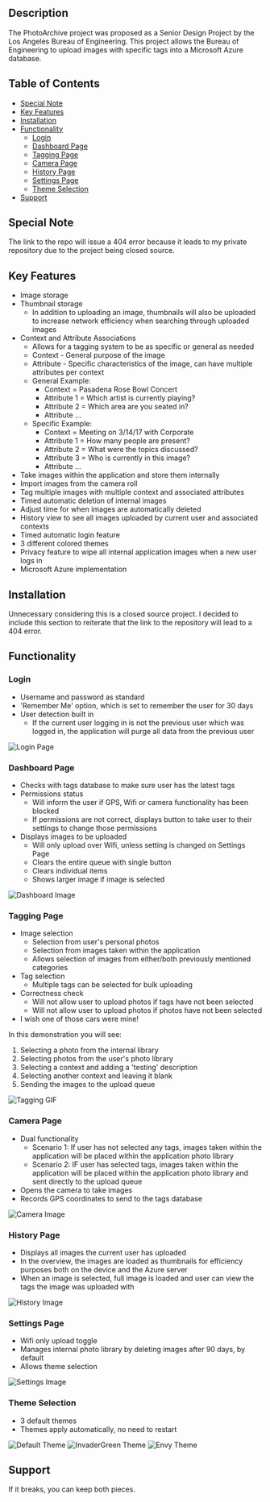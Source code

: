 ## Description

The PhotoArchive project was proposed as a Senior Design Project by the Los Angeles Bureau of Engineering. This project allows the Bureau of Engineering to upload images with specific tags into a Microsoft Azure database. 

## Table of Contents
  - [Special Note](#special-note)
  - [Key Features](#key-features)
  - [Installation](#installation)
  - [Functionality](#functionality)
    - [Login](#login)
    - [Dashboard Page](#dashboard-page)
    - [Tagging Page](#tagging-page)
    - [Camera Page](#camera-page)
    - [History Page](#history-page)
    - [Settings Page](#settings-page)
    - [Theme Selection](#theme-selection)
  - [Support](#support)

## Special Note

The link to the repo will issue a 404 error because it leads to my private repository due to the project being closed source.

## Key Features

* Image storage
* Thumbnail storage
  * In addition to uploading an image, thumbnails will also be uploaded to increase network efficiency when searching through uploaded images
* Context and Attribute Associations
  * Allows for a tagging system to be as specific or general as needed
  * Context - General purpose of the image
  * Attribute - Specific characteristics of the image, can have multiple attributes per context
  * General Example:
    * Context = Pasadena Rose Bowl Concert
    * Attribute 1 = Which artist is currently playing?
    * Attribute 2 = Which area are you seated in?
    * Attribute ...
  * Specific Example:
    * Context = Meeting on 3/14/17 with Corporate
    * Attribute 1 = How many people are present?
    * Attribute 2 = What were the topics discussed?
    * Attribute 3 = Who is currently in this image? 
    * Attribute ...
* Take images within the application and store them internally
* Import images from the camera roll
* Tag multiple images with multiple context and associated attributes
* Timed automatic deletion of internal images
* Adjust time for when images are automatically deleted
* History view to see all images uploaded by current user and associated contexts
* Timed automatic login feature
* 3 different colored themes
* Privacy feature to wipe all internal application images when a new user logs in
* Microsoft Azure implementation

## Installation

Unnecessary considering this is a closed source project. 
I decided to include this section to reiterate that the link to the repository will lead to a 404 error. 

## Functionality

### Login

- Username and password as standard 
- 'Remember Me' option, which is set to remember the user for 30 days
- User detection built in
  - If the current user logging in is not the previous user which was logged in, the application will purge all data from the previous user

![Login Page](http://i.imgur.com/P7Jm9qS.png)

### Dashboard Page

- Checks with tags database to make sure user has the latest tags
- Permissions status
  - Will inform the user if GPS, Wifi or camera functionality has been blocked
  - If permissions are not correct, displays button to take user to their settings to change those permissions
- Displays images to be uploaded
  - Will only upload over Wifi, unless setting is changed on Settings Page
  - Clears the entire queue with single button
  - Clears individual items
  - Shows larger image if image is selected

![Dashboard Image](http://i.imgur.com/ugqKOKG.png)

### Tagging Page

- Image selection
  - Selection from user's personal photos
  - Selection from images taken within the application
  - Allows selection of images from either/both previously mentioned categories
- Tag selection
  - Multiple tags can be selected for bulk uploading
- Correctness check
  - Will not allow user to upload photos if tags have not been selected
  - Will not allow user to upload photos if photos have not been selected
- I wish one of those cars were mine! 

In this demonstration you will see:
  1. Selecting a photo from the internal library
  2. Selecting photos from the user's photo library
  3. Selecting a context and adding a 'testing' description
  4. Selecting another context and leaving it blank
  5. Sending the images to the upload queue

![Tagging GIF](http://i.imgur.com/dVIYKoe.gif)

### Camera Page

- Dual functionality
  - Scenario 1: If user has not selected any tags, images taken within the application will be placed within the application photo library
  - Scenario 2: IF user has selected tags, images taken within the application will be placed within the application photo library and sent directly to the upload queue
- Opens the camera to take images
- Records GPS coordinates to send to the tags database

![Camera Image](http://i.imgur.com/11QFogF.png)

### History Page

- Displays all images the current user has uploaded
- In the overview, the images are loaded as thumbnails for efficiency purposes both on the device and the Azure server
- When an image is selected, full image is loaded and user can view the tags the image was uploaded with

![History Image](http://i.imgur.com/2K8UB8O.png)

### Settings Page

- Wifi only upload toggle
- Manages internal photo library by deleting images after 90 days, by default
- Allows theme selection

![Settings Image](http://i.imgur.com/9WabxaO.png)

### Theme Selection

- 3 default themes
- Themes apply automatically, no need to restart

![Default Theme](http://i.imgur.com/miutTp4.png)
![InvaderGreen Theme](http://i.imgur.com/C6BNnMg.png)
![Envy Theme](http://i.imgur.com/35kv0E9.png)

## Support

If it breaks, you can keep both pieces.
